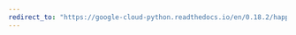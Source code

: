 ```yaml
---
redirect_to: "https://google-cloud-python.readthedocs.io/en/0.18.2/happybase-connection.html"
---
```

